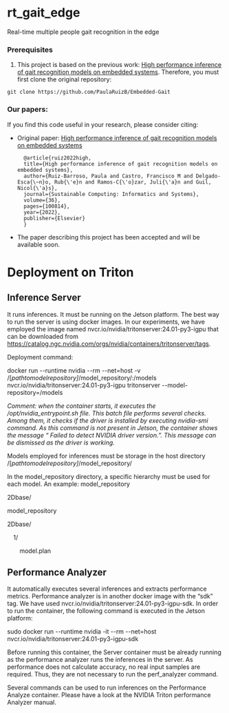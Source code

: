# rt_gait_edge

Real-time multiple people gait recognition in the edge

### Prerequisites
1. This project is based on the previous work: [High performance inference of gait recognition models on embedded systems](https://www.sciencedirect.com/science/article/pii/S2210537922001457). Therefore, you must first clone the original repository:
```
git clone https://github.com/PaulaRuizB/Embedded-Gait
```


### Our papers: 

If you find this code useful in your research, please consider citing:

* Original paper: [High performance inference of gait recognition models on embedded systems](https://www.sciencedirect.com/science/article/pii/S2210537922001457)


        @article{ruiz2022high,
        title={High performance inference of gait recognition models on embedded systems},
        author={Ruiz-Barroso, Paula and Castro, Francisco M and Delgado-Esca{\~n}o, Rub{\'e}n and Ramos-C{\'o}zar, Juli{\'a}n and Guil, Nicol{\'a}s},
        journal={Sustainable Computing: Informatics and Systems},
        volume={36},
        pages={100814},
        year={2022},
        publisher={Elsevier}
        }

  
* The paper describing this project has been accepted and will be available soon.

# Deployment on Triton

## Inference Server
It runs inferences. It must be running on the Jetson platform. The best way to run the server is using docker images. In our experiments,  we have employed the image named  nvcr.io/nvidia/tritonserver:24.01-py3-igpu that can be downloaded from <https://catalog.ngc.nvidia.com/orgs/nvidia/containers/tritonserver/tags>.

Deployment command: 

docker run --runtime nvidia --rm --net=host -v /[*pathtomodelrepository]*/model\_repository/:/models nvcr.io/nvidia/tritonserver:24.01-py3-igpu tritonserver --model-repository=/models

_Comment: when the container starts, it executes the /opt/nvidia\_entrypoint.sh file. This batch file performs several checks. Among them, it checks if the driver is installed by executing nvidia-smi command. As this command is not present in Jetson, the container shows the message  “ Failed to detect NVIDIA driver version.”. This message can be dismissed as the driver is working._

Models employed for inferences must be storage in the host directory /[*pathtomodelrepository]*/model\_repository/ 

In the model\_repository directory, a specific hierarchy must be used for each model. An example:
model\_repository

2Dbase/

model\_repository

2Dbase/

`  `1/

`    `model.plan

## Performance Analyzer

It automatically executes several inferences and extracts performance metrics. Performance analyzer is in another docker image with the “sdk” tag. We have used nvcr.io/nvidia/tritonserver:24.01-py3-igpu-sdk. In order to run the container, the following command is executed in the Jetson platform:

sudo docker run --runtime nvidia -it --rm --net=host nvcr.io/nvidia/tritonserver:24.01-py3-igpu-sdk

Before running this container, the Server container must be already running as the performance analyzer runs the inferences in the server. As performance does not calculate accuracy, no real input samples are required. Thus, they are not necessary to run the perf\_analyzer command. 

Several commands can be used to run inferences on the Performance Analyze container. Please have a look at the NVIDIA Triton performance Analyzer manual.




